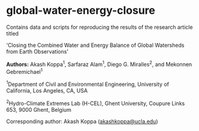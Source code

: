 # global-water-energy-closure
Contains data and scripts for reproducing the results of the research article titled 

'Closing the Combined Water and Energy Balance of Global Watersheds from Earth Observations'

**Authors:** Akash Koppa<sup>1</sup>, Sarfaraz Alam<sup>1</sup>, Diego G. Miralles<sup>2</sup>, and Mekonnen Gebremichael<sup>1</sup>

<sup>1</sup>Department of Civil and Environmental Engineering, University of California, Los Angeles, CA, USA

<sup>2</sup>Hydro-Climate Extremes Lab (H-CEL), Ghent University, Coupure Links 653, 9000 Ghent, Belgium

Corresponding author: Akash Koppa (akashkoppa@ucla.edu) 

